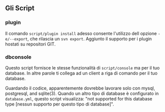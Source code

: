 ## Gli Script

### plugin

Il comando `script/plugin install` adesso consente l'utilizzo dell opzione `-e/--export`, che rilascia un `svn export`. Aggiunto il supporto per i plugin hostati su repositori GIT.


### dbconsole

Questo script fornisce le stesse funzionalità di `script/console` ma per il tuo database. In altre parole ti collega ad un client a riga di comando per il tuo database.

Guardando il codice, apparentemente dovrebbe lavorare solo con mysql, postgresql, and sqlite(3). Quando un altro tipo di  database è configurato in `database.yml`, questo script visualizza: "not supported for this database type [nessun supporto per questo tipo di database]".